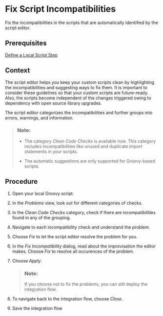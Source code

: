 <!-- loio7397c42f0fea40eeb64a35d0d099af6e -->

# Fix Script Incompatibilities

Fix the incompatibilities in the scripts that are automatically identified by the script editor.



<a name="loio7397c42f0fea40eeb64a35d0d099af6e__prereq_d2f_spq_kdc"/>

## Prerequisites

[Define a Local Script Step](define-a-local-script-step-03b32eb.md)



## Context

The script editor helps you keep your custom scripts clean by highlighting the incompatibilities and suggesting ways to fix them. It is important to consider these guidelines so that your custom scripts are future-ready. Also, the scripts become independent of the changes triggered owing to dependency with open source library upgrades.

The script editor categorizes the incompatibilities and further groups into errors, warnings, and information.

> ### Note:  
> -   The category *Clean Code Checks* is available now. This category includes incompatibilities like unused and duplicate import statements in your scripts.
> 
> -   The automatic suggestions are only supported for Groovy-based scripts.



## Procedure

1.  Open your local Groovy script.

2.  In the *Problems* view, look out for different categories of checks.

3.  In the *Clean Code Checks* category, check if there are incompatibilities found in any of the grouping.

4.  Navigate to each incompatibility check and understand the problem.

5.  Choose *Fix* to let the script editor resolve the problem for you.

6.  In the *Fix Incompatibility* dialog, read about the improvisation the editor makes. Choose *Fix* to resolve all occurences of the problem.

7.  Choose *Apply*.

    > ### Note:  
    > If you choose not to fix the problems, you can still deploy the integration flow.

8.  To navigate back to the integration flow, choose *Close*.

9.  Save the integration flow


